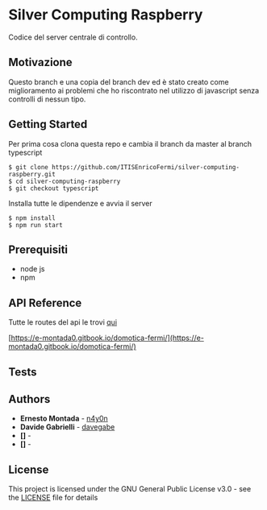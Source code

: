 # Silver Computing Raspberry

Codice del server centrale di controllo.

## Motivazione

Questo branch e una copia del branch dev ed è stato creato come
miglioramento ai problemi che ho riscontrato nel utilizzo di
javascript senza controlli di nessun tipo.

## Getting Started

Per prima cosa clona questa repo e cambia il branch da master al branch typescript

```shell
$ git clone https://github.com/ITISEnricoFermi/silver-computing-raspberry.git
$ cd silver-computing-raspberry
$ git checkout typescript
```

Installa tutte le dipendenze e avvia il server

```shell
$ npm install
$ npm run start
```

## Prerequisiti

- node js
- npm

## API Reference

Tutte le routes del api le trovi [qui](https://e-montada0.gitbook.io/domotica-fermi/)

[https://e-montada0.gitbook.io/domotica-fermi/](https://e-montada0.gitbook.io/domotica-fermi/)

## Tests

## Authors

- **Ernesto Montada** - [n4y0n](https://github.com/n4y0n)
- **Davide Gabrielli** - [davegabe](https://github.com/davegabe)
- **[]** - []()
- **[]** - []()

## License

This project is licensed under the GNU General Public License v3.0 - see the [LICENSE](LICENSE) file for details
